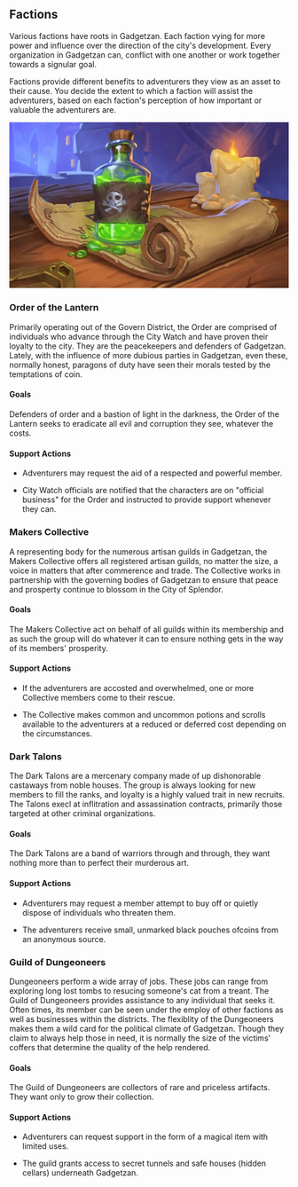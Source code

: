 ## Factions
Various factions have roots in Gadgetzan. Each faction vying for more power and influence over the direction of the city's development. Every organization in Gadgetzan can, conflict with one another or work together towards a signular goal.

Factions provide different benefits to adventurers they view as an asset to their cause. You decide the extent to which a faction will assist the adventurers, based on each faction's perception of how important or valuable the adventurers are.

![Assassin Contract](../references/images/assassin-contract.jpg)

### Order of the Lantern
Primarily operating out of the Govern District, the Order are comprised of individuals who advance through the City Watch and have proven their loyalty to the city. They are the peacekeepers and defenders of Gadgetzan. Lately, with the influence of more dubious parties in Gadgetzan, even these, normally honest, paragons of duty have seen their morals tested by the temptations of coin.

#### Goals
Defenders of order and a bastion of light in the darkness, the Order of the Lantern seeks to eradicate all evil and corruption they see, whatever the costs.

#### Support Actions
- Adventurers may request the aid of a respected and powerful member.

- City Watch officials are notified that the characters are on "official business" for the Order and instructed to provide support whenever they can.

### Makers Collective
A representing body for the numerous artisan guilds in Gadgetzan, the Makers Collective offers all registered artisan guilds, no matter the size, a voice in matters that after commerence and trade. The Collective works in partnership with the governing bodies of Gadgetzan to ensure that peace and prosperty continue to blossom in the City of Splendor.

#### Goals
The Makers Collective act on behalf of all guilds within its membership and as such the group will do whatever it can to ensure nothing gets in the way of its members' prosperity.

#### Support Actions
- If the adventurers are accosted and overwhelmed, one or more Collective members come to their rescue.

- The Collective makes common and uncommon potions and scrolls available to the adventurers at a reduced or deferred cost depending on the circumstances.

### Dark Talons
The Dark Talons are a mercenary company made of up dishonorable castaways from noble houses. The group is always looking for new members to fill the ranks, and loyalty is a highly valued trait in new recruits. The Talons execl at inflitration and assassination contracts, primarily those targeted at other criminal organizations.

#### Goals
The Dark Talons are a band of warriors through and through, they want nothing more than to perfect their murderous art.

#### Support Actions
- Adventurers may request a member attempt to buy off or quietly dispose of individuals who threaten them.

- The adventurers receive small, unmarked black pouches ofcoins from an anonymous source.

### Guild of Dungeoneers
Dungeoneers perform a wide array of jobs. These jobs can range from exploring long lost tombs to resucing someone's cat from a treant. The Guild of Dungeoneers provides assistance to any individual that seeks it. Often times, its member can be seen under the employ of other factions as well as businesses within the districts. The flexiblity of the Dungeoneers makes them a wild card for the political climate of Gadgetzan. Though they claim to always help those in need, it is normally the size of the victims' coffers that determine the quality of the help rendered.

#### Goals
The Guild of Dungeoneers are collectors of rare and priceless artifacts. They want only to grow their collection.

#### Support Actions
- Adventurers can request support in the form of a magical item with limited uses.

- The guild grants access to secret tunnels and safe houses (hidden cellars) underneath Gadgetzan.